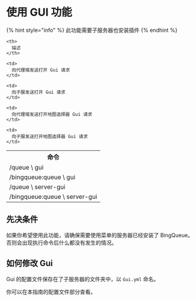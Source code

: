 # 使用 GUI 功能

{% hint style="info" %}
此功能需要子服务器也安装插件
{% endhint %}

<table spaces-before="0">
  <tr>
    <th>
      命令
    </th>
    
    <th>
      描述
    </th>
  </tr>
  
  <tr>
    <td>
      /queue \<Group Name> gui
    </td>
    
    <td>
      向代理端发送打开 Gui 请求
    </td>
  </tr>
  
  <tr>
    <td>
      /bingqueue:queue \<Group Name> gui
    </td>
    
    <td>
      向子服发送打开 Gui 请求
    </td>
  </tr>
  
  <tr>
    <td>
      /queue \<Group Name> server-gui
    </td>
    
    <td>
      向代理端发送打开地图选择器 Gui 请求
    </td>
  </tr>
  
  <tr>
    <td>
      /bingqueue:queue \<Group Name> server-gui
    </td>
    
    <td>
      向子服发送打开地图选择器 Gui 请求
    </td>
  </tr>
</table>

## 先决条件

如果你希望使用此功能，请确保需要使用菜单的服务器已经安装了 BingQueue。否则会出现执行命令后什么都没有发生的情况。

## 如何修改 Gui

Gui 的配置文件保存在了子服务器的文件夹中，以 `Gui.yml` 命名。

你可以在本指南的配置文件部分查看。
